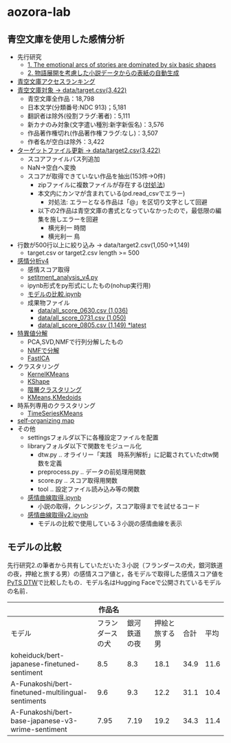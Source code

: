 # aozora-lab

## 青空文庫を使用した感情分析

- 先行研究
  - [1. The emotional arcs of stories are dominated by six basic shapes](https://arxiv.org/pdf/1606.07772.pdf)
  - [2. 物語展開を考慮した小説データからの表紙の自動生成](https://db-event.jpn.org/deim2019/post/papers/350.pdf)
- [青空文庫アクセスランキング](青空文庫データクレンジング.ipynb)
- [青空文庫対象 → data/target.csv(3,422)](青空文庫対象.ipynb)
  - 青空文庫全作品：18,798
  - 日本文学(分類番号:NDC 913)；5,181
  - 翻訳者は除外(役割フラグ:著者)：5,111
  - 新カナのみ対象(文字遣い種別:新字新仮名)：3,576
  - 作品著作権切れ(作品著作権フラグ:なし)：3,507
  - 作者名が空白は除外：3,422
- [ターゲットファイル更新  → data/target2.csv(3,422)](update_target.ipynb)
  - スコアファイルパス列追加
  - NaN→空白へ変換
  - スコアが取得できていない作品を抽出(153件→0件)
    - zipファイルに複数ファイルが存在する([対処法](https://stackoverflow.com/questions/44575251/reading-multiple-files-contained-in-a-zip-file-with-pandas))
    - 本文内にカンマが含まれている(pd.read_csvでエラー)
      - 対処法: エラーとなる作品は「@」を区切り文字として回避
    - 以下の2作品は青空文庫の書式となっていなかったので，最低限の編集を施しエラーを回避
      - 横光利一 時間
      - 横光利一 鳥
- 行数が500行以上に絞り込み → data/target2.csv(1,050→1,149)
  - target.csv or target2.csv length >= 500
- [感情分析v4](感情分析v4.ipynb)
  - 感情スコア取得
  - [setitment_analysis_v4.py](setitment_analysis_v4.py)
  - ipynb形式をpy形式にしたもの(nohup実行用)
  - [モデルの比較.ipynb](モデルの比較.ipynb)
  - 成果物ファイル
    - [data/all_score_0630.csv (1,036)](data/all_score_0630.csv)
    - [data/all_score_0731.csv (1,050)](data/all_score_0731.csv)
    - [data/all_score_0805.csv (1,149) *latest](data/all_score_0805.csv)
- [特異値分解](特異値分解v1.ipynb)
  - PCA,SVD,NMFで行列分解したもの
  - [NMFで分解](NMF.ipynb)
  - [FastICA](次元削除v1.ipynb)
- クラスタリング
  - [KernelKMeans](KernelKMeans.ipynb)
  - [KShape](KShape.ipynb)
  - [階層クラスタリング](PairwiseClustering.ipynb)
  - [KMeans,KMedoids](クラスタリングv1.ipynb)
- 時系列専用のクラスタリング
  - [TimeSeriesKMeans](TimeSeriesKMeans.ipynb)
- [self-organizing map](SOM.ipynb)
- その他
  - settingsフォルダ以下に各種設定ファイルを配置
  - libraryフォルダ以下で関数をモジュール化
    - dtw.py .. オライリー「実践　時系列解析」に記載されていたdtw関数を定義
    - preprocess.py .. データの前処理用関数
    - score.py .. スコア取得用関数
    - tool .. 設定ファイル読み込み等の関数
  - [感情曲線取得.ipynb](感情曲線取得.ipynb)
    - 小説の取得，クレンジング，スコア取得までを試せるコード
  - [感情曲線取得v2.ipynb](感情曲線取得v2.ipynb)
    - モデルの比較で使用している３小説の感情曲線を表示

## モデルの比較

先行研究2.の筆者から共有していただいた３小説（フランダースの犬，銀河鉄道の夜，押絵と旅する男）の感情スコア値と，各モデルで取得した感情スコア値を[PyTS DTW](https://pyts.readthedocs.io/en/stable/generated/pyts.metrics.dtw.html#pyts.metrics.dtw)で比較したもの．モデル名はHugging Faceで公開されているモデルの名前．

|                                                    | 作品名           | 　           | 　             | 　   | 　   |
|----------------------------------------------------|------------------|--------------|----------------|------|------|
| モデル                                             | フランダースの犬 | 銀河鉄道の夜 | 押絵と旅する男 | 合計 | 平均 |
| koheiduck/bert-japanese-finetuned-sentiment        | 8.5              | 8.3          | 18.1           | 34.9 | 11.6 |
| A-Funakoshi/bert-finetuned-multilingual-sentiments | 9.6              | 9.3          | 12.2           | 31.1 | 10.4 |
| A-Funakoshi/bert-base-japanese-v3-wrime-sentiment  | 7.95             | 7.19         | 19.2           | 34.3 | 11.4 |